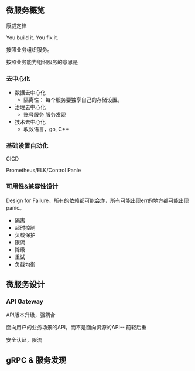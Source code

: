 ## 微服务概览

康威定律

You build it. You fix it.

按照业务组织服务。

按照业务能力组织服务的意思是

### 去中心化

- 数据去中心化
  - 隔离性： 每个服务要独享自己的存储设置。
- 治理去中心化 
  - 账号服务 服务发现
- 技术去中心化
  - 收敛语言，go, C++

### 基础设置自动化

CICD 

Prometheus/ELK/Control Panle

### 可用性&兼容性设计

Design for Failure，所有的依赖都可能会炸，所有可能出现err的地方都可能出现panic。

- 隔离
- 超时控制
- 负载保护
- 限流
- 降级
- 重试
- 负载均衡

## 微服务设计

### API Gateway

API版本升级，强耦合

面向用户的业务场景的API，而不是面向资源的API-- 前轻后重

安全认证，限流

## gRPC & 服务发现
